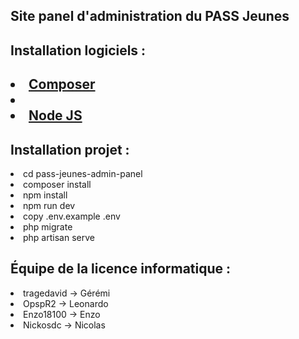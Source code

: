 ## Site panel d'administration du PASS Jeunes

<h2>Installation logiciels :<h2>
<li><a href="https://getcomposer.org/" target="_blank">Composer</a><li>
<li><a href="https://nodejs.org/en/" target="_bank">Node JS</a></li>

<h2>Installation projet :</h2>
<li>cd pass-jeunes-admin-panel</li>
<li>composer install</li>
<li>npm install</li>
<li>npm run dev</li>
<li>copy .env.example .env</li>
<li>php migrate</li>
<li>php artisan serve</li>



<h2>Équipe de la licence informatique :</h2>

<li>tragedavid -> Gérémi</li>
<li>OpspR2 -> Leonardo</li>
<li>Enzo18100 -> Enzo</li>
<li>Nickosdc -> Nicolas</li>